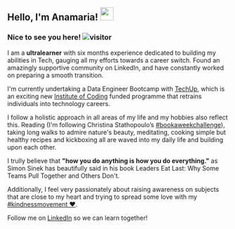 
## Hello, I'm Anamaria! <img src="https://raw.githubusercontent.com/MartinHeinz/MartinHeinz/master/wave.gif" width="30px">

### Nice to see you here! ![visitor](https://visitor-badge.glitch.me/badge?page_id=${anamaria-huluba}.${your.repo.id})

I am a **ultralearner** with six months experience dedicated to building my abilities in Tech, gauging all my efforts towards a career switch. Found an amazingly supportive community on LinkedIn, and have constantly worked on preparing a smooth transition.

I'm currently undertaking a Data Engineer Bootcamp with [TechUp](https://techupwomen.org/), which is an exciting new [Institute of Coding](https://instituteofcoding.org/) funded programme that retrains individuals into technology careers.

I follow a holistic approach in all areas of my life and my hobbies also reflect this. Reading (I'm following Christina Stathopoulo’s [#bookaweekchallenge](https://www.linkedin.com/search/results/all/?keywords=%23bookaweekchallenge&origin=GLOBAL_SEARCH_HEADER&sid=ada)), taking long walks to admire nature's beauty, meditating, cooking simple but healthy recipes and kickboxing all are waved into my daily life and building upon each other.   

I trully believe that **"how you do anything is how you do everything."** as Simon Sinek has beautifully said in his book Leaders Eat Last: Why Some Teams Pull Together and Others Don't.

Additionally, I feel very passionately about raising awareness on subjects that are close to my heart and trying to spread some love with my [#kindnessmovement ❤️](https://www.linkedin.com/search/results/all/?keywords=%23kindnessmovement&origin=GLOBAL_SEARCH_HEADER&sid=BE6).

Follow me on [LinkedIn](https://www.linkedin.com/in/anamaria-huluba/) so we can learn together! 


